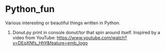 # Python_fun
Various interesting or beautiful things written in Python.

1. Donut.py print in console donut/tor that spin around itself. Inspired by a video from YouTube: https://www.youtube.com/watch?v=DEqXNfs_HhY&feature=emb_logo
